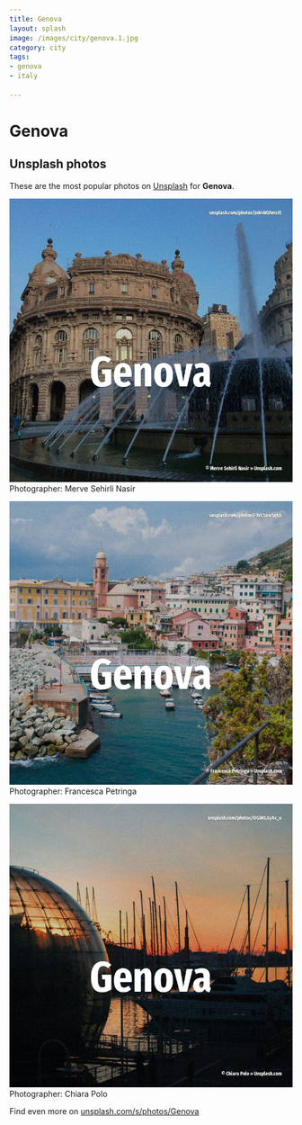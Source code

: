 ```yaml
---
title: Genova
layout: splash
image: /images/city/genova.1.jpg
category: city
tags:
- genova
- italy

---
```

# Genova



 
## Unsplash photos
These are the most popular photos on [Unsplash](https://unsplash.com) for **Genova**.
 
![Genova](/images/city/genova.1.jpg)
Photographer:  Merve Sehirli Nasir
 
![Genova](/images/city/genova.2.jpg)
Photographer:  Francesca Petringa
 
![Genova](/images/city/genova.3.jpg)
Photographer:  Chiara Polo
 
Find even more on [unsplash.com/s/photos/Genova](https://unsplash.com/s/photos/Genova)
 

